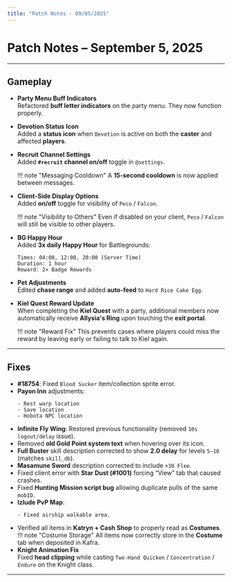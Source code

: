 ```yaml
---
title: "Patch Notes - 09/05/2025"
---
```


# Patch Notes – September 5, 2025

---

## Gameplay

- **Party Menu Buff Indicators**  
  Refactored **buff letter indicators** on the party menu. They now function properly.

- **Devotion Status Icon**  
Added a **status icon** when `Devotion` is active on both the **caster** and affected **players**.

- **Recruit Channel Settings**  
  Added **`#recruit` channel on/off** toggle in `@settings`.  

  !!! note "Messaging Cooldown"
      A **15-second cooldown** is now applied between messages.


- **Client-Side Display Options**  
  Added **on/off** toggle for visibility of `Peco` / `Falcon`.  

  !!! note "Visibility to Others"
      Even if disabled on your client, `Peco` / `Falcon` will still be visible to other players.

  


- **BG Happy Hour**  
  Added **3x daily Happy Hour** for Battlegrounds:  
  ```
  Times: 04:00, 12:00, 20:00 (Server Time)
  Duration: 1 hour
  Reward: 2× Badge Rewards
  ```

- **Pet Adjustments**  
  Edited **chase range** and added **auto-feed** to `Hard Rice Cake Egg`.

- **Kiel Quest Reward Update**  
  When completing the **Kiel Quest** with a party, additional members now automatically receive **Allysia's Ring** upon touching the **exit portal**.  

  !!! note "Reward Fix"
      This prevents cases where players could miss the reward by leaving early or failing to talk to Kiel again.


---

## Fixes

- **#18754**: Fixed `Blood Sucker` item/collection sprite error.
- **Payon Inn** adjustments:
  ```
  - Rest warp location
  - Save location
  - Hobota NPC location
  ```
- **Infinite Fly Wing**: Restored previous functionality (removed `10s logout/delay` issue).
- Removed **old Gold Point system text** when hovering over its icon.
- **Full Buster** skill description corrected to show **2.0 delay** for levels `5–10` (matches `skill_db`).
- **Masamune Sword** description corrected to include `+30 Flee`.
- Fixed client error with **Star Dust (#1001)** forcing “View” tab that caused crashes.
- Fixed **Hunting Mission script bug** allowing duplicate pulls of the same `mobID`.
- **Izlude PvP Map**:
  ```
  - Fixed airship walkable area.
  ```
- Verified all items in **Katryn + Cash Shop** to properly read as **Costumes**.  
!!! note "Costume Storage"
    All items now correctly store in the **Costume** tab when deposited in Kafra.
- **Knight Animation Fix**  
  Fixed **head clipping** while casting `Two-Hand Quicken` / `Concentration` / `Endure` on the Knight class.

---
